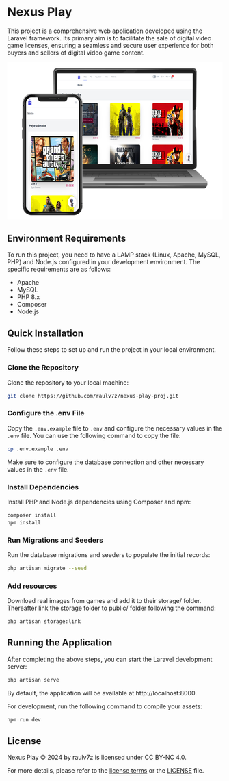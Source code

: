 # Nexus Play

This project is a comprehensive web application developed using the Laravel framework.
Its primary aim is to facilitate the sale of digital video game licenses,
ensuring a seamless and secure user experience for both buyers and sellers of digital video game content.

<p align="center">
    <img src="metadata/images/preview-homepage.png" alt="Home-page preview">
</p>

## Environment Requirements

To run this project, you need to have a LAMP stack (Linux, Apache, MySQL, PHP) and Node.js configured in your development environment. The specific requirements are as follows:

- Apache
- MySQL
- PHP 8.x
- Composer
- Node.js

## Quick Installation

Follow these steps to set up and run the project in your local environment.

### Clone the Repository

Clone the repository to your local machine:

```bash
git clone https://github.com/raulv7z/nexus-play-proj.git
```

### Configure the .env File

Copy the `.env.example` file to `.env` and configure the necessary values in the `.env` file. You can use the following command to copy the file:

```bash
cp .env.example .env
```

Make sure to configure the database connection and other necessary values in the `.env` file.

### Install Dependencies

Install PHP and Node.js dependencies using Composer and npm:

```bash
composer install
npm install
```

### Run Migrations and Seeders

Run the database migrations and seeders to populate the initial records:

```bash
php artisan migrate --seed
```
### Add resources

Download real images from games and add it to their storage/ folder.
Thereafter link the storage folder to public/ folder following the command:

```bash
php artisan storage:link
```

## Running the Application

After completing the above steps, you can start the Laravel development server:

```bash
php artisan serve
```

By default, the application will be available at http://localhost:8000.

For development, run the following command to compile your assets:

```bash
npm run dev
```

## License
Nexus Play © 2024 by raulv7z is licensed under CC BY-NC 4.0.

For more details, please refer to the [license terms](http://creativecommons.org/licenses/by-nc/4.0/) or the [LICENSE](https://github.com/raulv7z/nexus-play/blob/main/LICENSE) file.
